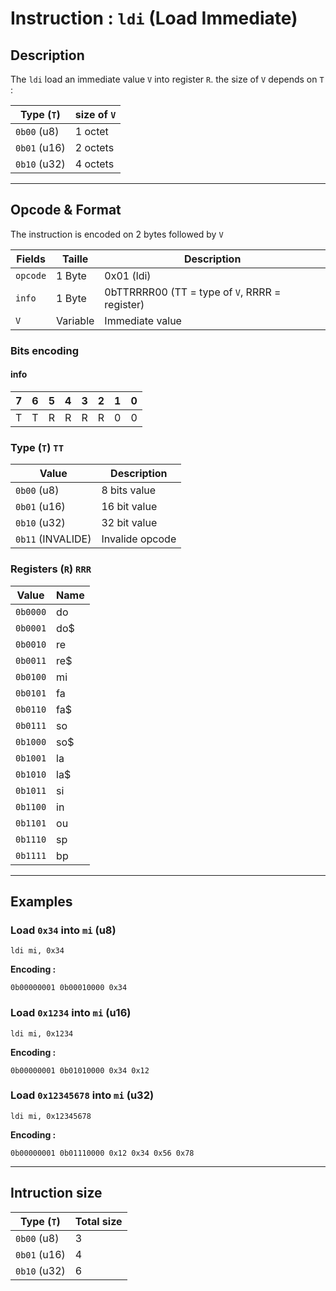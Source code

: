 # **Instruction : `ldi` (Load Immediate)**

## **Description**
The `ldi` load an immediate value `V` into register `R`. the size of `V` depends on `T` :

| Type (`T`)  | size of `V` |
|-------------|--------------|
| `0b00` (u8)  | 1 octet |
| `0b01` (u16) | 2 octets |
| `0b10` (u32) | 4 octets |

---

## **Opcode & Format**

The instruction is encoded on 2 bytes followed by `V`

| **Fields**  | **Taille**  | **Description** |
|------------|------------|-----------------|
| `opcode`   | 1 Byte     | 0x01 (ldi)      |
| `info`     | 1 Byte     | 0bTTRRRR00 (TT = type of `V`, RRRR = register) |
| `V`        | Variable   | Immediate value |

### **Bits encoding**

#### **info**

|   7   |   6   |   5   |   4   |   3   |   2   |   1   |   0   |
|-------|-------|-------|-------|-------|-------|-------|-------|
|  T    |  T    |  R    |  R    |  R    |    R  |    0  |    0  |


### Type (`T`) `TT`

| **Value**      | **Description**               |
|----------------|-------------------------------|
| `0b00` (u8)     | 8 bits value                 |
| `0b01` (u16)    | 16 bit value                 |
| `0b10` (u32)    | 32 bit value                 |
| `0b11` (INVALIDE) | Invalide opcode            |

### **Registers (`R`)** `RRR`

| **Value** | **Name** |
|--------------|-----|
| `0b0000` | do |
| `0b0001` | do$ |
| `0b0010` | re |
| `0b0011` | re$ |
| `0b0100` | mi |
| `0b0101` | fa |
| `0b0110` | fa$ |
| `0b0111` | so |
| `0b1000` | so$ |
| `0b1001` | la |
| `0b1010` | la$ |
| `0b1011` | si |
| `0b1100` | in |
| `0b1101` | ou |
| `0b1110` | sp |
| `0b1111` | bp |

---

## **Examples**

### **Load `0x34` into `mi` (u8)**
```
ldi mi, 0x34
```

**Encoding :**
```
0b00000001 0b00010000 0x34
```

### **Load `0x1234` into `mi` (u16)**
```
ldi mi, 0x1234
```

**Encoding :**
```
0b00000001 0b01010000 0x34 0x12
```

### **Load `0x12345678` into `mi` (u32)**
```
ldi mi, 0x12345678
```

**Encoding :**
```
0b00000001 0b01110000 0x12 0x34 0x56 0x78
```

---

## **Intruction size**

| Type (`T`)  | Total size |
|-------------|------------------------|
| `0b00` (u8)  | 3 |
| `0b01` (u16) | 4 |
| `0b10` (u32) | 6 |
